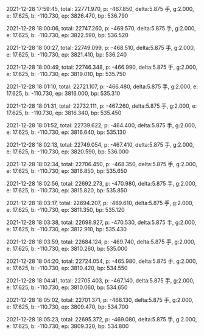 2021-12-28 17:59:45, total: 22771.970, p: -467.850, delta:5.875 手, g:2.000, e: 17.625, b: -110.730, ep: 3826.470, bp: 536.790

2021-12-28 18:00:06, total: 22747.260, p: -469.570, delta:5.875 手, g:2.000, e: 17.625, b: -110.730, ep: 3822.590, bp: 536.520

2021-12-28 18:00:27, total: 22749.099, p: -468.510, delta:5.875 手, g:2.000, e: 17.625, b: -110.730, ep: 3821.410, bp: 536.240

2021-12-28 18:00:49, total: 22746.348, p: -466.990, delta:5.875 手, g:2.000, e: 17.625, b: -110.730, ep: 3819.010, bp: 535.750

2021-12-28 18:01:10, total: 22721.107, p: -466.480, delta:5.875 手, g:2.000, e: 17.625, b: -110.730, ep: 3816.000, bp: 535.310

2021-12-28 18:01:31, total: 22732.111, p: -467.260, delta:5.875 手, g:2.000, e: 17.625, b: -110.730, ep: 3816.340, bp: 535.450

2021-12-28 18:01:52, total: 22739.622, p: -464.400, delta:5.875 手, g:2.000, e: 17.625, b: -110.730, ep: 3816.640, bp: 535.130

2021-12-28 18:02:13, total: 22749.054, p: -467.410, delta:5.875 手, g:2.000, e: 17.625, b: -110.730, ep: 3820.590, bp: 536.000

2021-12-28 18:02:34, total: 22706.450, p: -468.350, delta:5.875 手, g:2.000, e: 17.625, b: -110.730, ep: 3816.850, bp: 535.650

2021-12-28 18:02:56, total: 22692.273, p: -470.980, delta:5.875 手, g:2.000, e: 17.625, b: -110.730, ep: 3815.820, bp: 535.850

2021-12-28 18:03:17, total: 22694.207, p: -469.610, delta:5.875 手, g:2.000, e: 17.625, b: -110.730, ep: 3811.350, bp: 535.120

2021-12-28 18:03:38, total: 22698.927, p: -470.530, delta:5.875 手, g:2.000, e: 17.625, b: -110.730, ep: 3812.910, bp: 535.430

2021-12-28 18:03:59, total: 22684.124, p: -469.740, delta:5.875 手, g:2.000, e: 17.625, b: -110.730, ep: 3810.260, bp: 535.000

2021-12-28 18:04:20, total: 22724.054, p: -465.980, delta:5.875 手, g:2.000, e: 17.625, b: -110.730, ep: 3810.420, bp: 534.550

2021-12-28 18:04:41, total: 22705.403, p: -467.140, delta:5.875 手, g:2.000, e: 17.625, b: -110.730, ep: 3810.060, bp: 534.650

2021-12-28 18:05:02, total: 22701.371, p: -468.130, delta:5.875 手, g:2.000, e: 17.625, b: -110.730, ep: 3809.470, bp: 534.700

2021-12-28 18:05:23, total: 22695.372, p: -469.080, delta:5.875 手, g:2.000, e: 17.625, b: -110.730, ep: 3809.320, bp: 534.800